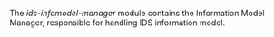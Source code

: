 The _ids-infomodel-manager_ module contains the Information Model Manager, responsible for handling IDS information model. 
